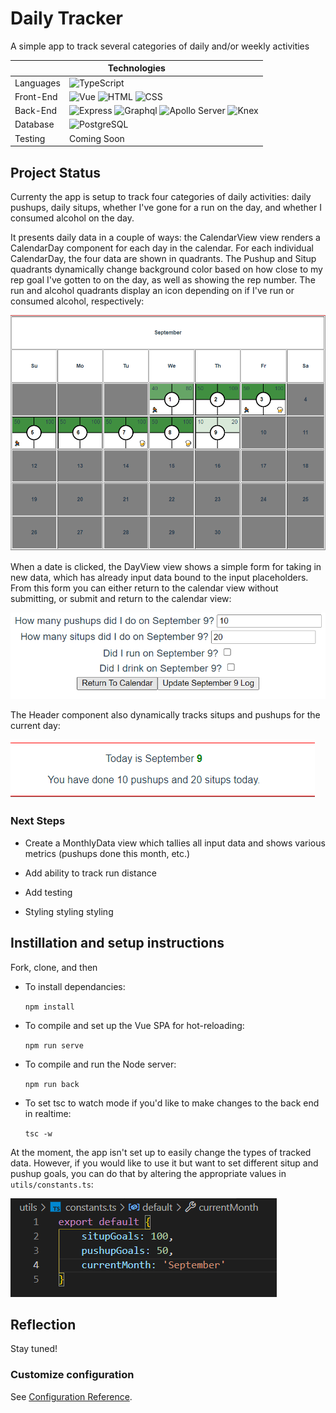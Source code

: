 # Daily Tracker

A simple app to track several categories of daily and/or weekly activities
<table align="center">
  <thead>
    <tr>
      <th colspan="2">Technologies</th>
    </tr>
  </thead>
  <tbody>
    <tr>
      <td>Languages</td>
      <td>
        <img alt="TypeScript" src="https://img.shields.io/badge/-TypeScript-000?&logo=typescript" />
      </td>
    </tr>
    <tr>
      <td>Front-End</td>
      <td>
        <img alt="Vue" src="https://img.shields.io/badge/-Vue%203.0-000?logo=vue.js" />
        <img alt="HTML" src="https://img.shields.io/badge/-HTML-000?logo=html5" />
        <img alt="CSS" src="https://img.shields.io/badge/-CSS-000?logo=css3" />
      </td>
    </tr>
    <tr>
      <td>Back-End</td>
      <td>
        <img alt="Express" src="https://img.shields.io/badge/-Express-000?logo=express" />
         <img alt="Graphql" src="https://img.shields.io/badge/-GraphQL-000?logo=graphql" />
        <img alt="Apollo Server" src="https://img.shields.io/badge/-Apollo%20Server-000?logo=apollo-graphql" />
         <img alt="Knex" src="https://img.shields.io/badge/-Knex-000?logo=knex" />
      </td>
    </tr>
    <tr>
      <td>Database</td>
      <td>
        <img alt="PostgreSQL" src="https://img.shields.io/badge/-PostgreSQL-000?logo=postgresql" />
      </td>
    </tr>
    <tr>
      <td>Testing</td>
      <td>
        Coming Soon
      </td>
    </tr>
  </tbody>
</table>

## Project Status

Currenty the app is setup to track four categories of daily activities: daily pushups, daily situps, whether I've gone for a run on the day, and whether I consumed alcohol on the day.

It presents daily data in a couple of ways: the CalendarView view renders a CalendarDay component for each day in the calendar. For each individual CalendarDay, the four data are shown in quadrants. The Pushup and Situp quadrants dynamically change background color based on how close to my rep goal I've gotten to on the day, as well as showing the rep number. The run and alcohol quadrants display an icon depending on if I've run or consumed alcohol, respectively:

![CalendarView Image](assets/CalendarView.png)

When a date is clicked, the DayView view shows a simple form for taking in new data, which has already input data bound to the input placeholders. From this form you can either return to the calendar view without submitting, or submit and return to the calendar view:

![DayView Image](assets/DayView.png)

The Header component also dynamically tracks situps and pushups for the current day:

![Header Image](assets/Header.png)

### Next Steps

- Create a MonthlyData view which tallies all input data and shows various metrics (pushups done this month, etc.)

- Add ability to track run distance

- Add testing

- Styling styling styling

## Instillation and setup instructions
Fork, clone, and then

- To install dependancies:

    `npm install`

- To compile and set up the Vue SPA for hot-reloading:

    `npm run serve`


- To compile and run the Node server:

    `npm run back`

- To set tsc to watch mode if you'd like to make changes to the back end in realtime:

    `tsc -w`


At the moment, the app isn't set up to easily change the types of tracked data. However, if you would like to use it but want to set different situp and pushup goals, you can do that by altering the appropriate values in `utils/constants.ts`:

 ![Constants Image](assets/Constants.png)

## Reflection

Stay tuned!

### Customize configuration
See [Configuration Reference](https://cli.vuejs.org/config/).


